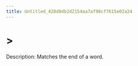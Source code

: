 ```yaml
---
title: Untitled_428d8db2d2154aa7af98cf7615e02a24
---
```


# \>

Description: Matches the end of a word.